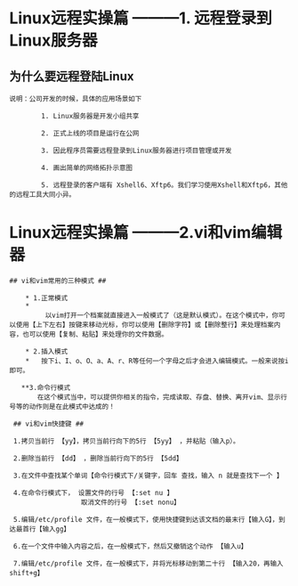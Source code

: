# Linux远程实操篇  ———1. 远程登录到Linux服务器

   ## 为什么要远程登陆Linux ##
     
    说明：公司开发的时候，具体的应用场景如下
			
			1. Linux服务器是开发小组共享

			2. 正式上线的项目是运行在公网

			3. 因此程序员需要远程登录到Linux服务器进行项目管理或开发

			4. 画出简单的网络拓扑示意图

			5. 远程登录的客户端有 Xshell6、Xftp6。我们学习使用Xshell和Xftp6，其他的远程工具大同小异。



# Linux远程实操篇  ———2.vi和vim编辑器

    ## vi和vim常用的三种模式 ##
		
		* 1.正常模式
		* 
             以vim打开一个档案就直接进入一般模式了（这是默认模式）。在这个模式中，你可以使用【上下左右】按键来移动光标，你可以使用【删除字符】或【删除整行】来处理档案内容，也可以使用【复制、粘贴】来处理你的文件数据。

        * 2.插入模式
        *   按下i、I、o、O、a、A、r、R等任何一个字母之后才会进入编辑模式。一般来说按i即可。

       **3.命令行模式 
           在这个模式当中，可以提供你相关的指令，完成读取、存盘、替换、离开vim、显示行号等的动作则是在此模式中达成的！

     ## vi和vim快捷键 ##
      
     1.拷贝当前行 【yy】，拷贝当前行向下的5行 【5yy】 ，并粘贴（输入p）。
    
     2.删除当前行 【dd】 ，删除当前行向下的5行 【5dd】 
    
     3.在文件中查找某个单词【命令行模式下/关键字，回车 查找，输入 n 就是查找下一个 】

     4.在命令行模式下， 设置文件的行号 【:set nu 】
                      取消文件的行号 【:set nonu】

     5.编辑/etc/profile 文件，在一般模式下，使用快捷键到达该文档的最末行【输入G】，到达最首行【输入gg】

     6.在一个文件中输入内容之后，在一般模式下，然后又撤销这个动作 【输入u】

     7.编辑/etc/profile 文件，在一般模式下，并将光标移动到第二十行 【输入20，再输入 shift+g】
    
